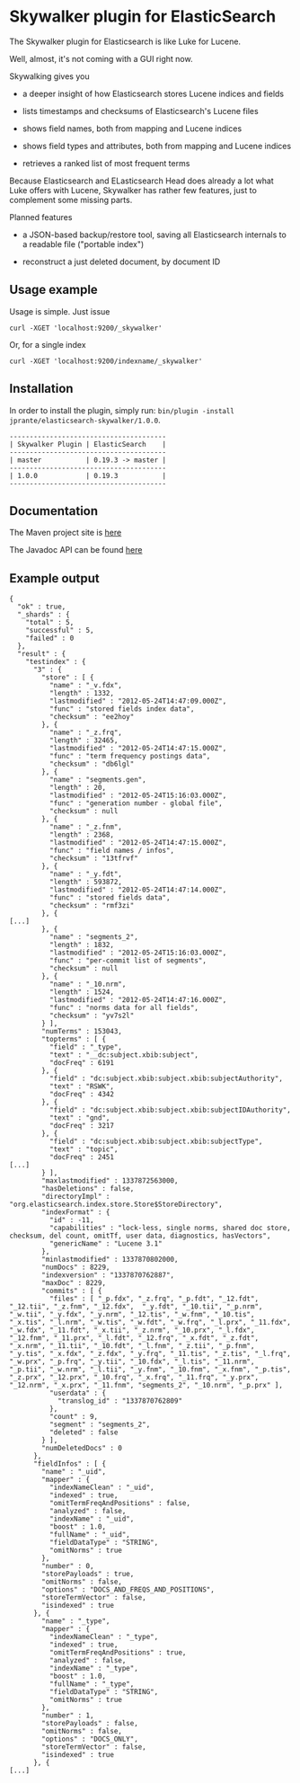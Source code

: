Skywalker plugin for ElasticSearch
===================================

The Skywalker plugin for Elasticsearch is like Luke for Lucene.

Well, almost, it's not coming with a GUI right now.

Skywalking gives you

- a deeper insight of how Elasticsearch stores Lucene indices and fields

- lists timestamps and checksums of Elasticsearch's Lucene files

- shows field names, both from mapping and Lucene indices

- shows field types and attributes, both from mapping and Lucene indices

- retrieves a ranked list of most frequent terms

Because Elasticsearch and ELasticsearch Head does already a lot what Luke offers with Lucene, Skywalker has rather few features, just to complement some missing parts.

Planned features

- a JSON-based backup/restore tool, saving all Elasticsearch internals to a readable file ("portable index")

- reconstruct a just deleted document, by document ID

Usage example
-------------

Usage is simple. Just issue

	curl -XGET 'localhost:9200/_skywalker'

Or, for a single index 

	curl -XGET 'localhost:9200/indexname/_skywalker'


Installation
------------

In order to install the plugin, simply run: `bin/plugin -install jprante/elasticsearch-skywalker/1.0.0`.

    ---------------------------------------
    | Skywalker Plugin | ElasticSearch    |
    ---------------------------------------
    | master           | 0.19.3 -> master |
    ---------------------------------------
    | 1.0.0            | 0.19.3           |
    ---------------------------------------


Documentation
-------------

The Maven project site is [here](http://jprante.github.com/elasticsearch-skywalker)

The Javadoc API can be found [here](http://jprante.github.com/elasticsearch-skywalker/apidocs/index.html)

Example output
--------------

	{
	  "ok" : true,
	  "_shards" : {
	    "total" : 5,
	    "successful" : 5,
	    "failed" : 0
	  },
	  "result" : {
	    "testindex" : {
	      "3" : {
	        "store" : [ {
	          "name" : "_v.fdx",
	          "length" : 1332,
	          "lastmodified" : "2012-05-24T14:47:09.000Z",
	          "func" : "stored fields index data",
	          "checksum" : "ee2hoy"
	        }, {
	          "name" : "_z.frq",
	          "length" : 32465,
	          "lastmodified" : "2012-05-24T14:47:15.000Z",
	          "func" : "term frequency postings data",
	          "checksum" : "db6lgl"
	        }, {
	          "name" : "segments.gen",
	          "length" : 20,
	          "lastmodified" : "2012-05-24T15:16:03.000Z",
	          "func" : "generation number - global file",
	          "checksum" : null
	        }, {
	          "name" : "_z.fnm",
	          "length" : 2368,
	          "lastmodified" : "2012-05-24T14:47:15.000Z",
	          "func" : "field names / infos",
	          "checksum" : "13tfrvf"
	        }, {
	          "name" : "_y.fdt",
	          "length" : 593872,
	          "lastmodified" : "2012-05-24T14:47:14.000Z",
	          "func" : "stored fields data",
	          "checksum" : "rmf3zi"
	        }, {
	[...]
	        }, {
	          "name" : "segments_2",
	          "length" : 1832,
	          "lastmodified" : "2012-05-24T15:16:03.000Z",
	          "func" : "per-commit list of segments",
	          "checksum" : null
	        }, {
	          "name" : "_10.nrm",
	          "length" : 1524,
	          "lastmodified" : "2012-05-24T14:47:16.000Z",
	          "func" : "norms data for all fields",
	          "checksum" : "yv7s2l"
	        } ],
	        "numTerms" : 153043,
	        "topterms" : [ {
	          "field" : "_type",
	          "text" : "__dc:subject.xbib:subject",
	          "docFreq" : 6191
	        }, {
	          "field" : "dc:subject.xbib:subject.xbib:subjectAuthority",
	          "text" : "RSWK",
	          "docFreq" : 4342
	        }, {
	          "field" : "dc:subject.xbib:subject.xbib:subjectIDAuthority",
	          "text" : "gnd",
	          "docFreq" : 3217
	        }, {
	          "field" : "dc:subject.xbib:subject.xbib:subjectType",
	          "text" : "topic",
	          "docFreq" : 2451
	[...]
	        } ],
	        "maxlastmodified" : 1337872563000,
	        "hasDeletions" : false,
	        "directoryImpl" : "org.elasticsearch.index.store.Store$StoreDirectory",
	        "indexFormat" : {
	          "id" : -11,
	          "capabilities" : "lock-less, single norms, shared doc store, checksum, del count, omitTf, user data, diagnostics, hasVectors",
	          "genericName" : "Lucene 3.1"
	        },
	        "minlastmodified" : 1337870802000,
	        "numDocs" : 8229,
	        "indexversion" : "1337870762887",
	        "maxDoc" : 8229,
	        "commits" : [ {
	          "files" : [ "_p.fdx", "_z.frq", "_p.fdt", "_12.fdt", "_12.tii", "_z.fnm", "_12.fdx", 	"_y.fdt", "_10.tii", "_p.nrm", "_w.tii", "_y.fdx", "_y.nrm", "_12.tis", "_w.fnm", "_10.tis", "_x.tis", "_l.nrm", "_w.tis", "_w.fdt", "_w.frq", "_l.prx", "_11.fdx", "_w.fdx", "_11.fdt", "_x.tii", "_z.nrm", "_10.prx", "_l.fdx", "_12.fnm", "_11.prx", "_l.fdt", "_12.frq", "_x.fdt", "_z.fdt", "_x.nrm", "_11.tii", "_10.fdt", "_l.fnm", "_z.tii", "_p.fnm", "_y.tis", "_x.fdx", "_z.fdx", "_y.frq", "_11.tis", "_z.tis", "_l.frq", "_w.prx", "_p.frq", "_y.tii", "_10.fdx", "_l.tis", "_11.nrm", "_p.tii", "_w.nrm", "_l.tii", "_y.fnm", "_10.fnm", "_x.fnm", "_p.tis", "_z.prx", "_12.prx", "_10.frq", "_x.frq", "_11.frq", "_y.prx", "_12.nrm", "_x.prx", "_11.fnm", "segments_2", "_10.nrm", "_p.prx" ],
	          "userdata" : {
	            "translog_id" : "1337870762809"
	          },
	          "count" : 9,
	          "segment" : "segments_2",
	          "deleted" : false
	        } ],
	        "numDeletedDocs" : 0
	      },
	      "fieldInfos" : [ {
	        "name" : "_uid",
	        "mapper" : {
	          "indexNameClean" : "_uid",
	          "indexed" : true,
	          "omitTermFreqAndPositions" : false,
	          "analyzed" : false,
	          "indexName" : "_uid",
	          "boost" : 1.0,
	          "fullName" : "_uid",
	          "fieldDataType" : "STRING",
	          "omitNorms" : true
	        },
	        "number" : 0,
	        "storePayloads" : true,
	        "omitNorms" : false,
	        "options" : "DOCS_AND_FREQS_AND_POSITIONS",
	        "storeTermVector" : false,
	        "isindexed" : true
	      }, {
	        "name" : "_type",
	        "mapper" : {
	          "indexNameClean" : "_type",
	          "indexed" : true,
	          "omitTermFreqAndPositions" : true,
	          "analyzed" : false,
	          "indexName" : "_type",
	          "boost" : 1.0,
	          "fullName" : "_type",
	          "fieldDataType" : "STRING",
	          "omitNorms" : true
	        },
	        "number" : 1,
	        "storePayloads" : false,
	        "omitNorms" : false,
	        "options" : "DOCS_ONLY",
	        "storeTermVector" : false,
	        "isindexed" : true
	      }, {
	[...]